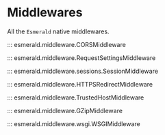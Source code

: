 # Middlewares

All the `Esmerald` native middlewares.

::: esmerald.middleware.CORSMiddleware

::: esmerald.middleware.RequestSettingsMiddleware

::: esmerald.middleware.sessions.SessionMiddleware

::: esmerald.middleware.HTTPSRedirectMiddleware

::: esmerald.middleware.TrustedHostMiddleware

::: esmerald.middleware.GZipMiddleware

::: esmerald.middleware.wsgi.WSGIMiddleware
